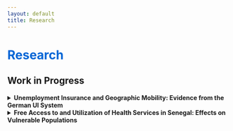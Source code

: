 ```yaml
---
layout: default
title: Research
---
```


<h1 style="color: #0366d6;">Research</h1>

## Work in Progress

<details>
  <summary><strong>Unemployment Insurance and Geographic Mobility: Evidence from the German UI System</strong></summary>

  <p><em>with Konstantinos Tatsiramos</em></p>

  <p>Abstract Under Construction</p>
</details>

<details>
  <summary><strong>Free Access to and Utilization of Health Services in Senegal: Effects on Vulnerable Populations</strong></summary>

  <p><em>with Michel Tenikue</em></p>

  <p>We examine the causal effects of gaining free healthcare at age-based eligibility thresholds on healthcare utilization and out-of-pocket expenditure in Senegal. Using a regression discontinuity design around the age five and sixty cutoffs, we find limited and specification-sensitive effects on utilization, but robust and substantial impacts on expenditure—rising below age five and falling above age sixty. A pooled analysis confirms increased utilization and reduced expenditure upon eligibility. We also assess intra-household spillovers and find no effects on ineligible members’ healthcare outcomes. Overall, the results suggest that eligibility delivers more consistent gains in financial protection than in healthcare utilization.</p>
</details>
